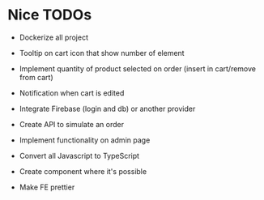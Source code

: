 # Nice TODOs
- Dockerize all project

- Tooltip on cart icon that show number of element
- Implement quantity of product selected on order (insert in cart/remove from cart)
- Notification when cart is edited
- Integrate Firebase (login and db) or another provider
- Create API to simulate an order
- Implement functionality on admin page
- Convert all Javascript to TypeScript

- Create component where it's possible
- Make FE prettier